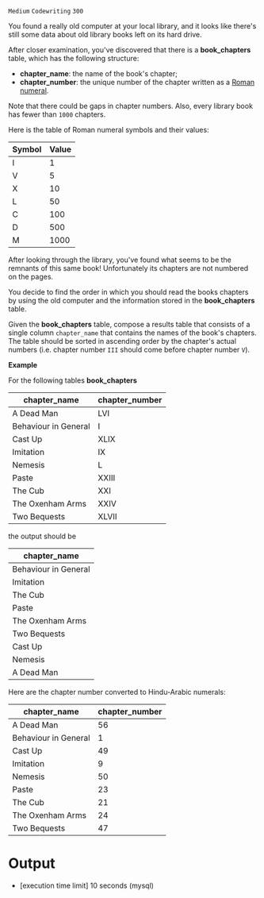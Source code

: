 `Medium`	`Codewriting` 	`300`

You found a really old computer at your local library, and it looks like there's still some data about old library books left on its hard drive.

After closer examination, you've discovered that there is a **book_chapters** table, which has the following structure:

* **chapter_name**: the name of the book's chapter;
* **chapter_number**: the unique number of the chapter written as a [Roman numeral](https://en.wikipedia.org/wiki/Roman_numerals).

Note that there could be gaps in chapter numbers. Also, every library book has fewer than <code>1000</code> chapters.

Here is the table of Roman numeral symbols and their values:

| Symbol | Value |
| ------ | ----- |
| I      | 1     |
| V      | 5     |
| X      | 10    |
| L      | 50    |
| C      | 100   |
| D      | 500   |
| M      | 1000  |

After looking through the library, you've found what seems to be the remnants of this same book! Unfortunately its chapters are not numbered on the pages.

You decide to find the order in which you should read the books chapters by using the old computer and the information stored in the **book_chapters** table.

Given the **book_chapters** table, compose a results table that consists of a single column <code>chapter_name</code> that contains the names of the book's chapters. The table should be sorted in ascending order by the chapter's actual numbers (i.e. chapter number <code>III</code> should come before chapter number <code>V</code>).


**Example**

For the following tables **book_chapters**

| chapter_name         | chapter_number |
| -------------------- | -------------- |
| A Dead Man           | LVI            |
| Behaviour in General | I              |
| Cast Up              | XLIX           |
| Imitation            | IX             |
| Nemesis              | L              |
| Paste                | XXIII          |
| The Cub              | XXI            |
| The Oxenham Arms     | XXIV           |
| Two Bequests         | XLVII          |

the output should be

| chapter_name         |
|----------------------|
| Behaviour in General |
| Imitation            |
| The Cub              |
| Paste                |
| The Oxenham Arms     |
| Two Bequests         |
| Cast Up              |
| Nemesis              |
| A Dead Man           |


Here are the chapter number converted to Hindu-Arabic numerals:

| chapter_name         | chapter_number |
|----------------------|----------------|
| A Dead Man           | 56             |
| Behaviour in General | 1              |
| Cast Up              | 49             |
| Imitation            | 9              |
| Nemesis              | 50             |
| Paste                | 23             |
| The Cub              | 21             |
| The Oxenham Arms     | 24             |
| Two Bequests         | 47             |

# Output
- [execution time limit] 10 seconds (mysql)

